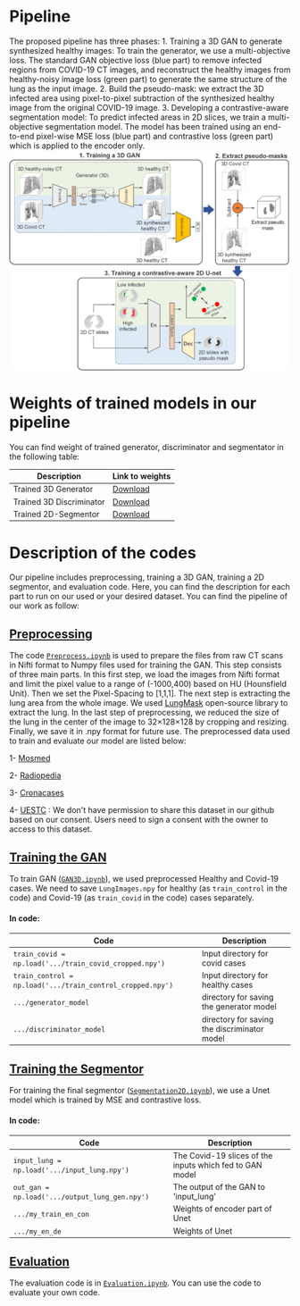 # Pipeline
The proposed pipeline has three phases: 1. Training a 3D GAN to generate synthesized healthy images: To train the generator, we use a multi-objective loss. The standard GAN objective loss (blue part) to remove infected regions from COVID-19 CT images, and reconstruct the healthy images from healthy-noisy image loss (green part) to generate the same structure of the lung as the input image. 2. Build the pseudo-mask: we extract the 3D infected area using pixel-to-pixel subtraction of the synthesized healthy image from the original COVID-19 image. 3. Developing a contrastive-aware segmentation model: To predict infected areas in 2D slices, we train a multi-objective segmentation model. The model has been trained using an end-to-end pixel-wise MSE loss (blue part) and contrastive loss (green part) which is applied to the encoder only.
![Pipeline](images/pipeline.png)

# Weights of trained models in our pipeline
You can find weight of trained generator, discriminator and segmentator in the following table:

| Description | Link to weights |
| ------ | ------ |
| Trained 3D Generator | [Download](https://drive.google.com/file/d/1qyuY9pKSZusbezkaaTRUGGF7M-YWkC75/view?usp=sharing) |
| Trained 3D Discriminator | [Download](https://drive.google.com/file/d/1dEGdhkZwmhGgZgpFnMKfUmuUzIgh1Fxc/view?usp=sharing) |
| Trained 2D-Segmentor| [Download](https://drive.google.com/file/d/1MIVpsDf-vs0i7x0GO8BOV2diKkVPZYKw/view?usp=sharing)|


# Description of the codes
Our pipeline includes preprocessing, training a 3D GAN, training a 2D segmentor, and evaluation code. Here, you can find the description for each part to run on our used or your desired dataset. You can find the pipeline of our work as follow:

## [Preprocessing](https://github.com/CodeAnonymousAI/Paper-code/blob/main/Preprocess.ipynb)
The code [`Preprocess.ipynb`](https://github.com/CodeAnonymousAI/Paper-code/blob/main/Preprocess.ipynb) is used to prepare the files from raw CT scans in Nifti format to Numpy files used for training the GAN. This step consists of three main parts. In this first step, we load the images from Nifti format and limit the pixel value to a range of (-1000,400) based on HU (Hounsfield Unit). Then we set the Pixel-Spacing to [1,1,1]. The next step is extracting the lung area from the whole image. We used [LungMask](https://github.com/JoHof/lungmask) open-source library to extract the lung. In the last step of preprocessing, we reduced the size of the lung in the center of the image to 32×128×128 by cropping and resizing. Finally, we save it in .npy format for future use. The preprocessed data used to train and evaluate our model are listed below:

1- [Mosmed](https://drive.google.com/file/d/1CC8pu0YT5Olc0asSTQNkRAucLje-_by2/view?usp=sharing)

2- [Radiopedia](https://drive.google.com/file/d/1yBq3Q6bDhgmYuuhvVNoepGqeZL6WnFw3/view?usp=sharing)

3- [Cronacases](https://drive.google.com/file/d/1sZcYaJg3VO93zQS6p2QdSRE9z9ztw1vU/view?usp=sharing)

4- [UESTC](https://faculty.uestc.edu.cn/HiLab/en/article/379152/list/index.htm) : We don't have permission to share this dataset in our github based on our consent. Users need to sign a consent with the owner to access to this dataset. 


## [Training the GAN](https://github.com/CodeAnonymousAI/Paper-code/blob/main/GAN3D.ipynb)
To train GAN ([`GAN3D.ipynb`](https://github.com/CodeAnonymousAI/Paper-code/blob/main/GAN3D.ipynb)), we used preprocessed Healthy and Covid-19 cases. We need to save `LungImages.npy` for healthy (as `train_control` in the code) and Covid-19 (as `train_covid` in the code) cases separately. 
#### In code:
| Code | Description |
| ------ | ------ |
|`train_covid = np.load('.../train_covid_cropped.npy')`  |Input directory for covid cases|
|`train_control = np.load('.../train_control_cropped.npy')`|Input directory for healthy cases|
|`.../generator_model`|directory for saving the generator model|
|`.../discriminator_model`|directory for saving the discriminator model|

## [Training the Segmentor](https://github.com/CodeAnonymousAI/Paper-code/blob/main/Segmentation2D.ipynb)
For training the final segmentor ([`Segmentation2D.ipynb`](https://github.com/CodeAnonymousAI/Paper-code/blob/main/Segmentation2D.ipynb)), we use a Unet model which is trained by MSE and contrastive loss.
#### In code:
| Code | Description |
| ------ | ------ |
|`input_lung = np.load('.../input_lung.npy')`  | The Covid-19 slices of the inputs which fed to GAN model |
|`out_gan = np.load('.../output_lung_gen.npy')`  |The output of the GAN to 'input_lung' |
|`.../my_train_en_con`  |Weights of encoder part of Unet|
|`.../my_en_de`  |Weights of Unet|

## [Evaluation](https://github.com/CodeAnonymousAI/Paper-code/blob/main/Evaluation.ipynb)
The evaluation code is in [`Evaluation.ipynb`](https://github.com/CodeAnonymousAI/Paper-code/blob/main/Evaluation.ipynb). You can use the code to evaluate your own code.



